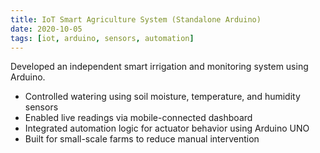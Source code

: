 ```yaml
---
title: IoT Smart Agriculture System (Standalone Arduino)
date: 2020-10-05
tags: [iot, arduino, sensors, automation]
---
```


Developed an independent smart irrigation and monitoring system using Arduino.

- Controlled watering using soil moisture, temperature, and humidity sensors
- Enabled live readings via mobile-connected dashboard
- Integrated automation logic for actuator behavior using Arduino UNO
- Built for small-scale farms to reduce manual intervention 